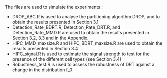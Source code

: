 The files are used to simulate the experiments :

- DROP_ABC.R is used to analyse the partitioning algorithm DROP, and to obtain the results presented in Section 3.1
- Detection_Rate_BDRT.R, Detection_Rate_DRT.R, and Detection_Rate_MMD.R are used to obtain the results presented in Section 3.2, 3.3 and in the Appendix.
- HIPC_MMD_maxsize.R and HIPC_BDRT_maxsize.R are used to obtain the results presented in Section 3.4
- HIPC_signal.R is used to estimate the signal strength to test for the presence of the different cell types (see Section 3.4)
- Robustness_test.R is used to assess the robustness of DRT against a change in the distribution f_0
